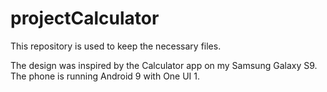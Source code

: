 # projectCalculator
This repository is used to keep the necessary files.

The design was inspired by the Calculator app on my Samsung Galaxy S9.
The phone is running Android 9 with One UI 1.
